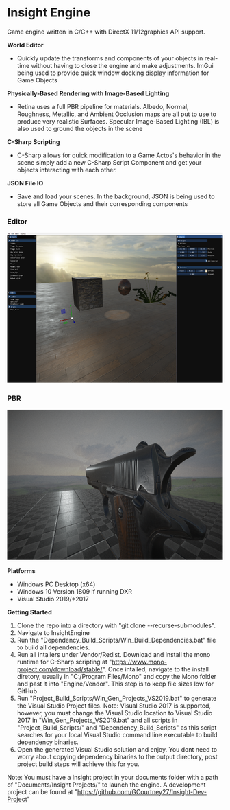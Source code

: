 # Insight Engine
Game engine written in C/C++ with DirectX 11/12graphics API support. <br />

**World Editor**
* Quickly update the transforms and components of your objects in real-time without having to close the engine and make adjustments. ImGui being used to provide quick window docking display information for Game Objects

**Physically-Based Rendering with Image-Based Lighting**
* Retina uses a full PBR pipeline for materials. Albedo, Normal, Roughness, Metallic, and Ambient Occlusion maps are all put to use to produce very realistic Surfaces. Specular Image-Based Lighting (IBL) is also used to ground the objects in the scene

**C-Sharp Scripting**
* C-Sharp allows for quick modification to a Game Actos's behavior in the scene simply add a new C-Sharp Script Component and get your objects interacting with each other.

**JSON File IO**
* Save and load your scenes. In the background, JSON is being used to store all Game Objects and their corresponding components

### Editor
<img src="Images/WorldEditor.png" witdth="550" height="350" alt="Editor"/>

### PBR
<img src="Images/PBR_1911.png" witdth="550" height="350" alt="Editor"/>

**Platforms**
* Windows PC Desktop (x64)
* Windows 10 Version 1809 if running DXR
* Visual Studio 2019/*2017

**Getting Started**
1) Clone the repo into a directory with "git clone --recurse-submodules".
2) Navigate to InsightEngine
3) Run the "Dependency_Build_Scripts/Win_Build_Dependencies.bat" file to build all dependencies.
4) Run all intallers under Vendor/Redist. Download and install the mono runtime for C-Sharp scripting at "https://www.mono-project.com/download/stable/". Once intalled, navigate to the install diretory, usually in "C:/Program Files/Mono" and copy the Mono folder and past it into "Engine/Vendor". This step is to keep file sizes low for GitHub
5) Run "Project_Build_Scripts/Win_Gen_Projects_VS2019.bat" to generate the Visual Studio Project files. Note: Visual Studio 2017 is supported, however, you must change the Visual Studio location to Visual Studio 2017 in "Win_Gen_Projects_VS2019.bat" and all scripts in "Project_Build_Scripts/" and "Dependency_Build_Scripts" as this script searches for your local Visual Studio command line executable to build dependency binaries.
6) Open the generated Visual Studio solution and enjoy. You dont need to worry about copying dependency binaries to the output directory, post project build steps will achieve this for you. 

Note: You must have a Insight project in your documents folder with a path of "Documents/Insight Projects/" to launch the engine. A development project can be found at "https://github.com/GCourtney27/Insight-Dev-Project"
